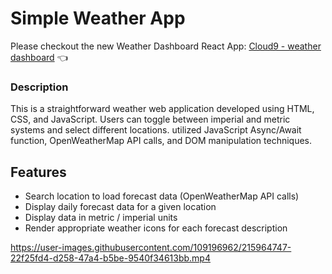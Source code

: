 # Simple Weather App

Please checkout the new Weather Dashboard React App: [Cloud9 - weather dashboard](https://github.com/Swhag/Cloud9) :point_left:

### Description

This is a straightforward weather web application developed using
HTML, CSS, and JavaScript. Users can toggle between imperial and
metric systems and select different locations. utilized JavaScript
Async/Await function, OpenWeatherMap API calls, and DOM manipulation
techniques.

## Features

- Search location to load forecast data (OpenWeatherMap API calls)
- Display daily forecast data for a given location
- Display data in metric / imperial units
- Render appropriate weather icons for each forecast description

https://user-images.githubusercontent.com/109196962/215964747-22f25fd4-d258-47a4-b5be-9540f34613bb.mp4
